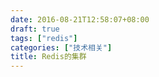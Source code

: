 ```yaml
---
date: 2016-08-21T12:58:07+08:00
draft: true
tags: ["redis"]
categories: ["技术相关"]
title: Redis的集群
---
```


